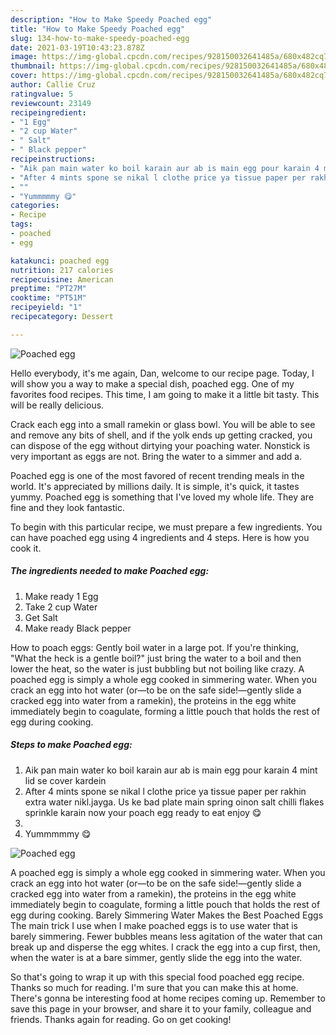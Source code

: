 ```yaml
---
description: "How to Make Speedy Poached egg"
title: "How to Make Speedy Poached egg"
slug: 134-how-to-make-speedy-poached-egg
date: 2021-03-19T10:43:23.878Z
image: https://img-global.cpcdn.com/recipes/928150032641485a/680x482cq70/poached-egg-recipe-main-photo.jpg
thumbnail: https://img-global.cpcdn.com/recipes/928150032641485a/680x482cq70/poached-egg-recipe-main-photo.jpg
cover: https://img-global.cpcdn.com/recipes/928150032641485a/680x482cq70/poached-egg-recipe-main-photo.jpg
author: Callie Cruz
ratingvalue: 5
reviewcount: 23149
recipeingredient:
- "1 Egg"
- "2 cup Water"
- " Salt"
- " Black pepper"
recipeinstructions:
- "Aik pan main water ko boil karain aur ab is main egg pour karain 4 mint lid se cover kardein"
- "After 4 mints spone se nikal l clothe price ya tissue paper per rakhin extra water nikl.jayga. Us ke bad plate main spring oinon salt chilli flakes sprinkle karain now your poach egg ready to eat enjoy 😋"
- ""
- "Yummmmmy 😋"
categories:
- Recipe
tags:
- poached
- egg

katakunci: poached egg 
nutrition: 217 calories
recipecuisine: American
preptime: "PT27M"
cooktime: "PT51M"
recipeyield: "1"
recipecategory: Dessert

---
```



![Poached egg](https://img-global.cpcdn.com/recipes/928150032641485a/680x482cq70/poached-egg-recipe-main-photo.jpg)

Hello everybody, it's me again, Dan, welcome to our recipe page. Today, I will show you a way to make a special dish, poached egg. One of my favorites food recipes. This time, I am going to make it a little bit tasty. This will be really delicious.

Crack each egg into a small ramekin or glass bowl. You will be able to see and remove any bits of shell, and if the yolk ends up getting cracked, you can dispose of the egg without dirtying your poaching water. Nonstick is very important as eggs are not. Bring the water to a simmer and add a.

Poached egg is one of the most favored of recent trending meals in the world. It's appreciated by millions daily. It is simple, it's quick, it tastes yummy. Poached egg is something that I've loved my whole life. They are fine and they look fantastic.


To begin with this particular recipe, we must prepare a few ingredients. You can have poached egg using 4 ingredients and 4 steps. Here is how you cook it.

<!--inarticleads1-->

##### The ingredients needed to make Poached egg:

1. Make ready 1 Egg
1. Take 2 cup Water
1. Get  Salt
1. Make ready  Black pepper


How to poach eggs: Gently boil water in a large pot. If you&#39;re thinking, &#34;What the heck is a gentle boil?&#34; just bring the water to a boil and then lower the heat, so the water is just bubbling but not boiling like crazy. A poached egg is simply a whole egg cooked in simmering water. When you crack an egg into hot water (or—to be on the safe side!—gently slide a cracked egg into water from a ramekin), the proteins in the egg white immediately begin to coagulate, forming a little pouch that holds the rest of egg during cooking. 

<!--inarticleads2-->

##### Steps to make Poached egg:

1. Aik pan main water ko boil karain aur ab is main egg pour karain 4 mint lid se cover kardein
1. After 4 mints spone se nikal l clothe price ya tissue paper per rakhin extra water nikl.jayga. Us ke bad plate main spring oinon salt chilli flakes sprinkle karain now your poach egg ready to eat enjoy 😋
1. 
1. Yummmmmy 😋
<img src="//assets-global.cpcdn.com/assets/icons/button_play-2c75c40dde080a61004c1f40b05d8f140eaff45d7e9e6481dc71c63d2e7c4909.png" alt="Poached egg">

A poached egg is simply a whole egg cooked in simmering water. When you crack an egg into hot water (or—to be on the safe side!—gently slide a cracked egg into water from a ramekin), the proteins in the egg white immediately begin to coagulate, forming a little pouch that holds the rest of egg during cooking. Barely Simmering Water Makes the Best Poached Eggs The main trick I use when I make poached eggs is to use water that is barely simmering. Fewer bubbles means less agitation of the water that can break up and disperse the egg whites. I crack the egg into a cup first, then, when the water is at a bare simmer, gently slide the egg into the water. 

So that's going to wrap it up with this special food poached egg recipe. Thanks so much for reading. I'm sure that you can make this at home. There's gonna be interesting food at home recipes coming up. Remember to save this page in your browser, and share it to your family, colleague and friends. Thanks again for reading. Go on get cooking!
